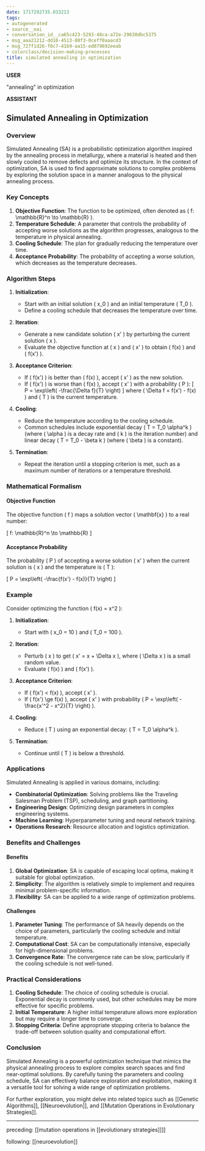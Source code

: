 ```yaml
---
date: 1717292735.033213
tags:
- autogenerated
- source__oai
- conversation_id__ca65c423-5293-48ca-a72e-29630dbc5375
- msg_aaa21212-dd10-4513-80f3-0ceff0aaacd3
- msg_727f1d26-f0c7-41b9-aa15-ed079692eeab
- colorclass/decision-making-processes
title: simulated annealing in optimization
---
```


**USER**

"annealing" in optimization


**ASSISTANT**

## Simulated Annealing in Optimization

### Overview

Simulated Annealing (SA) is a probabilistic optimization algorithm inspired by the annealing process in metallurgy, where a material is heated and then slowly cooled to remove defects and optimize its structure. In the context of optimization, SA is used to find approximate solutions to complex problems by exploring the solution space in a manner analogous to the physical annealing process.

### Key Concepts

1. **Objective Function**: The function to be optimized, often denoted as \( f: \mathbb{R}^n \to \mathbb{R} \).
2. **Temperature Schedule**: A parameter that controls the probability of accepting worse solutions as the algorithm progresses, analogous to the temperature in physical annealing.
3. **Cooling Schedule**: The plan for gradually reducing the temperature over time.
4. **Acceptance Probability**: The probability of accepting a worse solution, which decreases as the temperature decreases.

### Algorithm Steps

1. **Initialization**: 
   - Start with an initial solution \( x_0 \) and an initial temperature \( T_0 \).
   - Define a cooling schedule that decreases the temperature over time.

2. **Iteration**:
   - Generate a new candidate solution \( x' \) by perturbing the current solution \( x \).
   - Evaluate the objective function at \( x \) and \( x' \) to obtain \( f(x) \) and \( f(x') \).

3. **Acceptance Criterion**:
   - If \( f(x') \) is better than \( f(x) \), accept \( x' \) as the new solution.
   - If \( f(x') \) is worse than \( f(x) \), accept \( x' \) with a probability \( P \):
     \[
     P = \exp\left( -\frac{\Delta f}{T} \right)
     \]
     where \( \Delta f = f(x') - f(x) \) and \( T \) is the current temperature.

4. **Cooling**:
   - Reduce the temperature according to the cooling schedule.
   - Common schedules include exponential decay \( T = T_0 \alpha^k \) (where \( \alpha \) is a decay rate and \( k \) is the iteration number) and linear decay \( T = T_0 - \beta k \) (where \( \beta \) is a constant).

5. **Termination**:
   - Repeat the iteration until a stopping criterion is met, such as a maximum number of iterations or a temperature threshold.

### Mathematical Formalism

#### Objective Function

The objective function \( f \) maps a solution vector \( \mathbf{x} \) to a real number:

\[
f: \mathbb{R}^n \to \mathbb{R}
\]

#### Acceptance Probability

The probability \( P \) of accepting a worse solution \( x' \) when the current solution is \( x \) and the temperature is \( T \):

\[
P = \exp\left( -\frac{f(x') - f(x)}{T} \right)
\]

### Example

Consider optimizing the function \( f(x) = x^2 \):

1. **Initialization**:
   - Start with \( x_0 = 10 \) and \( T_0 = 100 \).

2. **Iteration**:
   - Perturb \( x \) to get \( x' = x + \Delta x \), where \( \Delta x \) is a small random value.
   - Evaluate \( f(x) \) and \( f(x') \).

3. **Acceptance Criterion**:
   - If \( f(x') < f(x) \), accept \( x' \).
   - If \( f(x') \ge f(x) \), accept \( x' \) with probability \( P = \exp\left( -\frac{x'^2 - x^2}{T} \right) \).

4. **Cooling**:
   - Reduce \( T \) using an exponential decay: \( T = T_0 \alpha^k \).

5. **Termination**:
   - Continue until \( T \) is below a threshold.

### Applications

Simulated Annealing is applied in various domains, including:

- **Combinatorial Optimization**: Solving problems like the Traveling Salesman Problem (TSP), scheduling, and graph partitioning.
- **Engineering Design**: Optimizing design parameters in complex engineering systems.
- **Machine Learning**: Hyperparameter tuning and neural network training.
- **Operations Research**: Resource allocation and logistics optimization.

### Benefits and Challenges

#### Benefits

1. **Global Optimization**: SA is capable of escaping local optima, making it suitable for global optimization.
2. **Simplicity**: The algorithm is relatively simple to implement and requires minimal problem-specific information.
3. **Flexibility**: SA can be applied to a wide range of optimization problems.

#### Challenges

1. **Parameter Tuning**: The performance of SA heavily depends on the choice of parameters, particularly the cooling schedule and initial temperature.
2. **Computational Cost**: SA can be computationally intensive, especially for high-dimensional problems.
3. **Convergence Rate**: The convergence rate can be slow, particularly if the cooling schedule is not well-tuned.

### Practical Considerations

1. **Cooling Schedule**: The choice of cooling schedule is crucial. Exponential decay is commonly used, but other schedules may be more effective for specific problems.
2. **Initial Temperature**: A higher initial temperature allows more exploration but may require a longer time to converge.
3. **Stopping Criteria**: Define appropriate stopping criteria to balance the trade-off between solution quality and computational effort.

### Conclusion

Simulated Annealing is a powerful optimization technique that mimics the physical annealing process to explore complex search spaces and find near-optimal solutions. By carefully tuning the parameters and cooling schedule, SA can effectively balance exploration and exploitation, making it a versatile tool for solving a wide range of optimization problems.

For further exploration, you might delve into related topics such as [[Genetic Algorithms]], [[Neuroevolution]], and [[Mutation Operations in Evolutionary Strategies]].


---

preceding: [[mutation operations in [[evolutionary strategies]]]]  


following: [[neuroevolution]]